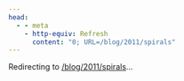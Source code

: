 ```yaml
---
head:
  - - meta
    - http-equiv: Refresh
      content: "0; URL=/blog/2011/spirals"
---
```


Redirecting to <a href="/blog/2011/spirals">/blog/2011/spirals</a>…